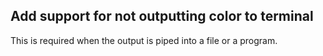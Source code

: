 ## Add support for not outputting color to terminal

This is required when the output is piped into a file or a program.
